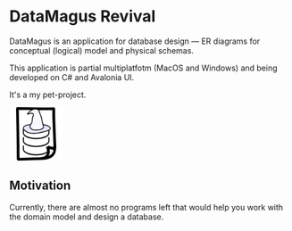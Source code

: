 DataMagus Revival
=================

DataMagus is an application for database design — 
ER diagrams for conceptual (logical) model and physical schemas.

This application is partial multiplatfotm (MacOS and Windows) and 
being developed on C# and Avalonia UI.

It's a my pet-project.

<img src=".idea/icon.png" width="96">


Motivation
----------

Currently, there are almost no programs left that would help you 
work with the domain model and design a database.
                                                    

